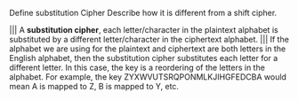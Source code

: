 Define substitution Cipher
Describe how it is different from a shift cipher.


|||
A **substitution cipher**, each letter/character in the plaintext alphabet is substituted by a different letter/character in the ciphertext alphabet.
|||
If the alphabet we are using for the plaintext and ciphertext are both letters in the English alphabet, then the substitution cipher substitutes each letter for a different letter. In this case, the key is a reordering of the letters in the alphabet.
For example, the key
           ZYXWVUTSRQPONMLKJIHGFEDCBA
would mean A is mapped to Z, B is mapped to Y, etc.  

